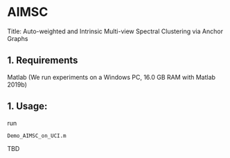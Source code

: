 # AIMSC

Title: Auto-weighted and Intrinsic Multi-view Spectral Clustering via Anchor Graphs

## 1. Requirements

Matlab
(We run experiments on a Windows PC,  16.0 GB RAM with Matlab 2019b)

## 1. Usage:

run
```
Demo_AIMSC_on_UCI.m
```
TBD
